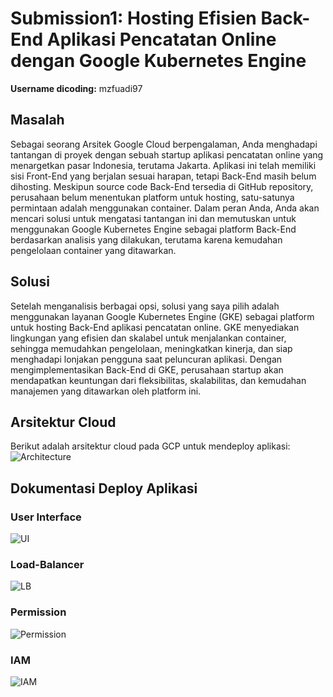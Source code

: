 # Submission1: Hosting Efisien Back-End Aplikasi Pencatatan Online dengan Google Kubernetes Engine

**Username dicoding:** mzfuadi97

## Masalah
Sebagai seorang Arsitek Google Cloud berpengalaman, Anda menghadapi tantangan di proyek dengan sebuah startup aplikasi pencatatan online yang menargetkan pasar Indonesia, terutama Jakarta. Aplikasi ini telah memiliki sisi Front-End yang berjalan sesuai harapan, tetapi Back-End masih belum dihosting. Meskipun source code Back-End tersedia di GitHub repository, perusahaan belum menentukan platform untuk hosting, satu-satunya permintaan adalah menggunakan container. Dalam peran Anda, Anda akan mencari solusi untuk mengatasi tantangan ini dan memutuskan untuk menggunakan Google Kubernetes Engine sebagai platform Back-End berdasarkan analisis yang dilakukan, terutama karena kemudahan pengelolaan container yang ditawarkan.


## Solusi
Setelah menganalisis berbagai opsi, solusi yang saya pilih adalah menggunakan layanan Google Kubernetes Engine (GKE) sebagai platform untuk hosting Back-End aplikasi pencatatan online. GKE menyediakan lingkungan yang efisien dan skalabel untuk menjalankan container, sehingga memudahkan pengelolaan, meningkatkan kinerja, dan siap menghadapi lonjakan pengguna saat peluncuran aplikasi. Dengan mengimplementasikan Back-End di GKE, perusahaan startup akan mendapatkan keuntungan dari fleksibilitas, skalabilitas, dan kemudahan manajemen yang ditawarkan oleh platform ini.


## Arsitektur Cloud
Berikut adalah arsitektur cloud pada GCP untuk mendeploy aplikasi:
![Architecture](https://github.com/mzfuadi97/CloudArch-Sub1/assets/70827786/807826aa-aca2-4aa1-9aa4-c0c317073ce5)

## Dokumentasi Deploy Aplikasi
### User Interface
![UI](https://github.com/mzfuadi97/CloudArch-Sub1/assets/70827786/9edfb769-7b7e-4e8e-b9ac-522246aafe9c)

### Load-Balancer
![LB](https://github.com/mzfuadi97/CloudArch-Sub1/assets/70827786/75fe99ae-fbd0-4e72-b0c9-a70633adfd4d)

### Permission
![Permission](https://github.com/mzfuadi97/CloudArch-Sub1/assets/70827786/d11e0c19-95f5-4f11-826c-96f35cd54ac2)

### IAM
![IAM](https://github.com/mzfuadi97/CloudArch-Sub1/assets/70827786/05d98de4-30c4-41d8-8b69-00e68d5ea11d)


